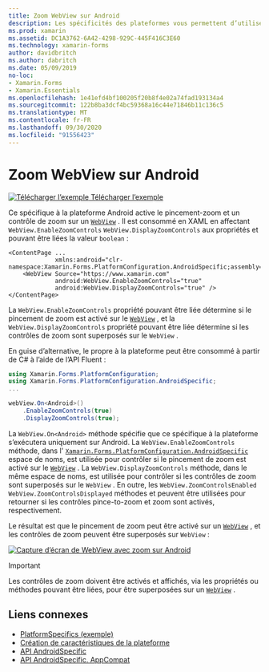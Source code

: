 ```yaml
---
title: Zoom WebView sur Android
description: Les spécificités des plateformes vous permettent d’utiliser des fonctionnalités uniquement disponibles sur une plateforme spécifique, sans implémenter de convertisseurs ou d’effets personnalisés. Cet article explique comment utiliser le spécifique à la plateforme Android qui active le zoom sur une WebView.
ms.prod: xamarin
ms.assetid: DC1A3762-6A42-4298-929C-445F416C3E60
ms.technology: xamarin-forms
author: davidbritch
ms.author: dabritch
ms.date: 05/09/2019
no-loc:
- Xamarin.Forms
- Xamarin.Essentials
ms.openlocfilehash: 1e41efd4bf100205f20b8f4e02a74fad193134a4
ms.sourcegitcommit: 122b8ba3dcf4bc59368a16c44e71846b11c136c5
ms.translationtype: MT
ms.contentlocale: fr-FR
ms.lasthandoff: 09/30/2020
ms.locfileid: "91556423"
---
```

# <a name="webview-zoom-on-android"></a>Zoom WebView sur Android

[![Télécharger l’exemple](~/media/shared/download.png) Télécharger l’exemple](https://docs.microsoft.com/samples/xamarin/xamarin-forms-samples/userinterface-platformspecifics)

Ce spécifique à la plateforme Android active le pincement-zoom et un contrôle de zoom sur un [`WebView`](xref:Xamarin.Forms.WebView) . Il est consommé en XAML en affectant `WebView.EnableZoomControls` `WebView.DisplayZoomControls` aux propriétés et pouvant être liées la valeur `boolean` :

```xaml
<ContentPage ...
             xmlns:android="clr-namespace:Xamarin.Forms.PlatformConfiguration.AndroidSpecific;assembly=Xamarin.Forms.Core">
    <WebView Source="https://www.xamarin.com"
             android:WebView.EnableZoomControls="true"
             android:WebView.DisplayZoomControls="true" />
</ContentPage>
```

La `WebView.EnableZoomControls` propriété pouvant être liée détermine si le pincement de zoom est activé sur le [`WebView`](xref:Xamarin.Forms.WebView) , et la `WebView.DisplayZoomControls` propriété pouvant être liée détermine si les contrôles de zoom sont superposés sur le `WebView` .

En guise d’alternative, le propre à la plateforme peut être consommé à partir de C# à l’aide de l’API Fluent :

```csharp
using Xamarin.Forms.PlatformConfiguration;
using Xamarin.Forms.PlatformConfiguration.AndroidSpecific;
...

webView.On<Android>()
    .EnableZoomControls(true)
    .DisplayZoomControls(true);
```

La `WebView.On<Android>` méthode spécifie que ce spécifique à la plateforme s’exécutera uniquement sur Android. La `WebView.EnableZoomControls` méthode, dans l' [`Xamarin.Forms.PlatformConfiguration.AndroidSpecific`](xref:Xamarin.Forms.PlatformConfiguration.AndroidSpecific) espace de noms, est utilisée pour contrôler si le pincement de zoom est activé sur le [`WebView`](xref:Xamarin.Forms.WebView) . La `WebView.DisplayZoomControls` méthode, dans le même espace de noms, est utilisée pour contrôler si les contrôles de zoom sont superposés sur le `WebView` . En outre, les `WebView.ZoomControlsEnabled` `WebView.ZoomControlsDisplayed` méthodes et peuvent être utilisées pour retourner si les contrôles pince-to-zoom et zoom sont activés, respectivement.

Le résultat est que le pincement de zoom peut être activé sur un [`WebView`](xref:Xamarin.Forms.WebView) , et les contrôles de zoom peuvent être superposés sur `WebView` :

[![Capture d’écran de WebView avec zoom sur Android](webview-zoom-controls-images/webview-zoom.png "WebView avec zoom")](webview-zoom-controls-images/webview-zoom-large.png#lightbox "WebView avec zoom")

> [!IMPORTANT]
> Les contrôles de zoom doivent être activés et affichés, via les propriétés ou méthodes pouvant être liées, pour être superposées sur un [`WebView`](xref:Xamarin.Forms.WebView) .

## <a name="related-links"></a>Liens connexes

- [PlatformSpecifics (exemple)](/samples/xamarin/xamarin-forms-samples/userinterface-platformspecifics)
- [Création de caractéristiques de la plateforme](~/xamarin-forms/platform/platform-specifics/index.md#creating-platform-specifics)
- [API AndroidSpecific](xref:Xamarin.Forms.PlatformConfiguration.AndroidSpecific)
- [API AndroidSpecific. AppCompat](xref:Xamarin.Forms.PlatformConfiguration.AndroidSpecific.AppCompat)